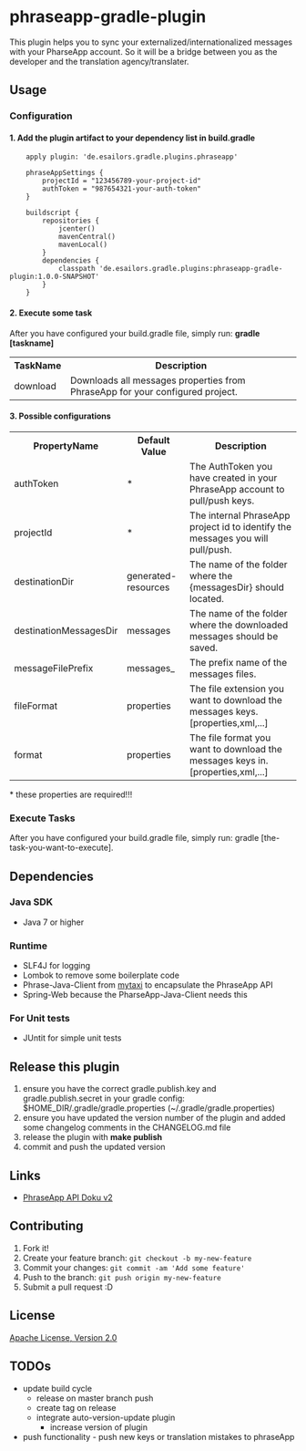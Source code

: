 # phraseapp-gradle-plugin

This plugin helps you to sync your externalized/internationalized messages with your PharseApp account. So it will be a bridge between you as the developer and the translation agency/translater.

## Usage
### Configuration
#### 1. Add the plugin artifact to your dependency list in build.gradle

```
    apply plugin: 'de.esailors.gradle.plugins.phraseapp'

    phraseAppSettings {
        projectId = "123456789-your-project-id"
        authToken = "987654321-your-auth-token"
    }

    buildscript {
        repositories {
            jcenter()
            mavenCentral()
            mavenLocal()
        }
        dependencies {
            classpath 'de.esailors.gradle.plugins:phraseapp-gradle-plugin:1.0.0-SNAPSHOT'
        }
    }
```

#### 2. Execute some task
After you have configured your build.gradle file, simply run: **gradle [taskname]**

<table border="0">
	<tr>
		<th>TaskName</th>
		<th>Description</th>
	</tr>
	<tr>
		<td>download</td>
		<td>Downloads all messages properties from PhraseApp for your configured project.</td>
	</tr>
</table>

#### 3. Possible configurations

<table border="0">
	<tr>
		<th>PropertyName</th>
		<th>Default Value</th>
		<th>Description</th>
	</tr>
	<tr>
		<td>authToken</td>
		<td>*</td>
		<td>The AuthToken you have created in your PhraseApp account to pull/push keys.</td>
	</tr>
	<tr>
    	<td>projectId</td>
    	<td>*</td>
    	<td>The internal PhraseApp project id to identify the messages you will pull/push.</td>
    </tr>
	<tr>
    	<td>destinationDir</td>
    	<td>generated-resources</td>
    	<td>The name of the folder where the {messagesDir} should located.</td>
    </tr>
	<tr>
    	<td>destinationMessagesDir</td>
    	<td>messages</td>
    	<td>The name of the folder where the downloaded messages should be saved.</td>
    </tr>
	<tr>
    	<td>messageFilePrefix</td>
    	<td>messages_</td>
    	<td>The prefix name of the messages files.</td>
    </tr>
	<tr>
    	<td>fileFormat</td>
    	<td>properties</td>
    	<td>The file extension you want to download the messages keys.[properties,xml,...]</td>
    </tr>
	<tr>
    	<td>format</td>
    	<td>properties</td>
    	<td>The file format you want to download the messages keys in.[properties,xml,...]</td>
    </tr>
</table>
* these properties are required!!!

### Execute Tasks

After you have configured your build.gradle file, simply run: gradle [the-task-you-want-to-execute].

## Dependencies

### Java SDK
* Java 7 or higher

### Runtime
* SLF4J for logging
* Lombok to remove some boilerplate code
* Phrase-Java-Client from [mytaxi](https://github.com/mytaxi) to encapsulate the PhraseApp API
* Spring-Web because the PharseApp-Java-Client needs this

### For Unit tests
* JUntit for simple unit tests

## Release this plugin

1. ensure you have the correct gradle.publish.key and gradle.publish.secret in your gradle config: $HOME_DIR/.gradle/gradle.properties (~/.gradle/gradle.properties)
2. ensure you have updated the version number of the plugin and added some changelog comments in the CHANGELOG.md file
3. release the plugin with **make publish**
4. commit and push the updated version

## Links
* [PhraseApp API Doku v2](https://phraseapp.com/docs/api/v2)

## Contributing
1. Fork it!
2. Create your feature branch: `git checkout -b my-new-feature`
3. Commit your changes: `git commit -am 'Add some feature'`
4. Push to the branch: `git push origin my-new-feature`
5. Submit a pull request :D

## License

[Apache License, Version 2.0](https://github.com/eSailors/phraseapp-gradle-plugin/blob/master/LICENSE)

## TODOs
* update build cycle
    * release on master branch push
    * create tag on release
    * integrate auto-version-update plugin
        * increase version of plugin
* push functionality - push new keys or translation mistakes to phraseApp
